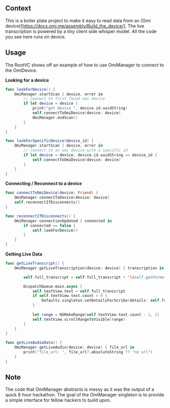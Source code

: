 ## Context
This is a boiler plate project to make it easy to read data from an (Omi device)[https://docs.omi.me/assembly/Build_the_device/]. The live transcription is powered by a tiny client side whisper model. All the code you see here runs on device.

## Usage
The RootVC shows off an example of how to use OmiManager to connect to the OmiDevice.

**Looking for a device**
```swift
func lookForDevice() {
    OmiManager.startScan { device, error in
        // connect to first found omi device
        if let device = device {
            print("got device ", device.id.uuidString)
            self.connectToOmiDevice(device: device)
            OmiManager.endScan()
        }
    }
}

func lookForSpecificDevice(device_id) {
    OmiManager.startScan { device, error in
        // connect to an omi device with a specific id
        if let device = device, device.id.uuidString == device_id {
            self.connectToOmiDevice(device: device)
        }
    }
}
```

**Connecting / Reconnect to a device**
```swift
func connectToOmiDevice(device: Friend) {
    OmiManager.connectToDevice(device: device)
    self.reconnectIfDisconnects()
}

func reconnectIfDisconnects() {
    OmiManager.connectionUpdated { connected in
        if connected == false {
            self.lookForDevice()
        }
    }
}
```

**Getting Live Data**
```swift
func getLiveTranscript() {
    OmiManager.getLiveTranscription(device: device) { transcription in

        self.full_transcript = self.full_transcript + "\(self.getFormattedTimestamp(for: Date())): " + (transcription ?? "" ) + "\n\n"

        DispatchQueue.main.async {
            self.textView.text = self.full_transcript
            if self.textView.text.count > 0 {
                Defaults.singleton.setDetailsForScribe(details: self.full_transcript)
            }
            
            let range = NSMakeRange(self.textView.text.count - 1, 1)
            self.textView.scrollRangeToVisible(range)
        }
    }
}

func getLiveAudioData() {
    OmiManager.getLiveAudio(device: device) { file_url in
        print("file_url: ", file_url?.absoluteString ?? "no url")
    }
}
```
## Note
The code that OmiManager abstracts is messy as it was the output of a quick 8 hour hackathon. The goal of the OmiManager singleton is to provide a simple interface for fellow hackers to build upon.